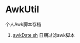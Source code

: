 # AwkUtil
个人Awk脚本存档

1. [awkDate.sh](https://github.com/ArnoFrost/AwkUtil/blob/main/awkDate.sh) 日期过滤awk脚本
